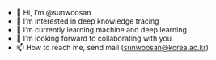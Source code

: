 - 👋 Hi, I’m @sunwoosan
- 👀 I’m interested in deep knowledge tracing 
- 🌱 I’m currently learning machine and deep learning
- 💞️ I’m looking forward to collaborating with you
- 📫 How to reach me, send mail (sunwoosan@korea.ac.kr)

<!---
sunwoosan/sunwoosan is a ✨ special ✨ repository because its `README.md` (this file) appears on your GitHub profile.
You can click the Preview link to take a look at your changes.
--->
